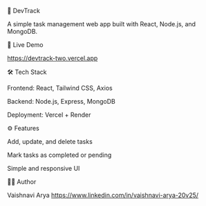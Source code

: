 🧩 DevTrack

A simple task management web app built with React, Node.js, and MongoDB.

🚀 Live Demo

https://devtrack-two.vercel.app

🛠️ Tech Stack

Frontend: React, Tailwind CSS, Axios

Backend: Node.js, Express, MongoDB

Deployment: Vercel + Render

⚙️ Features

Add, update, and delete tasks

Mark tasks as completed or pending

Simple and responsive UI

👩‍💻 Author

Vaishnavi Arya https://www.linkedin.com/in/vaishnavi-arya-20v25/
